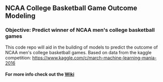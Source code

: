 ## NCAA College Basketball Game Outcome Modeling ##

### Objective: Predict winner of NCAA men's college basketball games

This code repo will aid in the building of models to predict the outcome of NCAA men's college basketball games.  Based on data from the kaggle competition: https://www.kaggle.com/c/march-machine-learning-mania-2016

#### For more info check out the [Wiki](https://github.com/jeremypmobley/cbb_data/wiki)